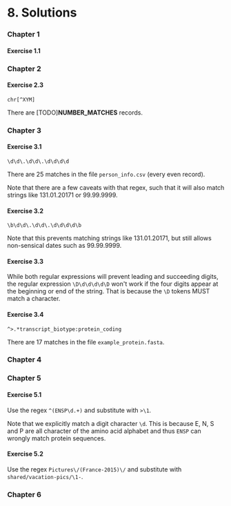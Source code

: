 # 8. Solutions

### Chapter 1

#### Exercise 1.1

### Chapter 2

#### Exercise 2.3

```
chr[^XYM]
```
There are [TODO]**NUMBER_MATCHES** records.

### Chapter 3

#### Exercise 3.1

```
\d\d\.\d\d\.\d\d\d\d
```

There are 25 matches in the file `person_info.csv` (every even record).

Note that there are a few caveats with that regex, such that it will also match strings like 131.01.20171 or 99.99.9999.

#### Exercise 3.2

```
\b\d\d\.\d\d\.\d\d\d\d\b
```

Note that this prevents matching strings like 131.01.20171, but still allows non-sensical dates such as 99.99.9999.

#### Exercise 3.3

While both regular expressions will prevent leading and succeeding digits, the regular expression `\D\d\d\d\d\D` won't
work if the four digits appear at the beginning or end of the string. That is because the `\D` tokens MUST
match a character.

#### Exercise 3.4

```
^>.*transcript_biotype:protein_coding
```

There are 17 matches in the file `example_protein.fasta`.

### Chapter 4

### Chapter 5

#### Exercise 5.1

Use the regex `^(ENSP\d.+)` and substitute with `>\1`.

Note that we explicitly match a digit character `\d`. This is because E, N, S and P are all character of the amino acid alphabet and thus `ENSP` can wrongly match protein sequences.

#### Exercise 5.2

Use the regex `Pictures\/(France-2015)\/` and substitute with `shared/vacation-pics/\1-`.

### Chapter 6
